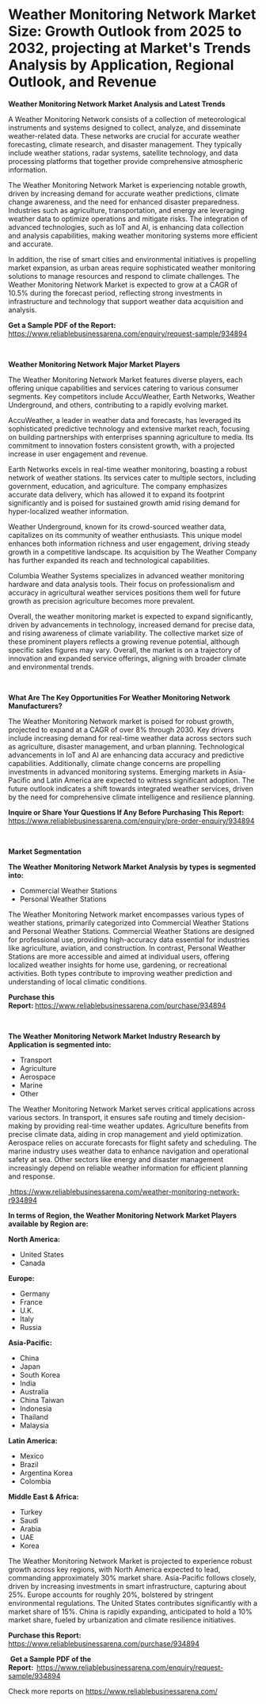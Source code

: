 <p><h1>Weather Monitoring Network Market Size: Growth Outlook from 2025 to 2032, projecting at Market's Trends Analysis by Application, Regional Outlook, and Revenue</h1></p><p><strong>Weather Monitoring Network Market Analysis and Latest Trends</strong></p>
<p><p>A Weather Monitoring Network consists of a collection of meteorological instruments and systems designed to collect, analyze, and disseminate weather-related data. These networks are crucial for accurate weather forecasting, climate research, and disaster management. They typically include weather stations, radar systems, satellite technology, and data processing platforms that together provide comprehensive atmospheric information.</p><p>The Weather Monitoring Network Market is experiencing notable growth, driven by increasing demand for accurate weather predictions, climate change awareness, and the need for enhanced disaster preparedness. Industries such as agriculture, transportation, and energy are leveraging weather data to optimize operations and mitigate risks. The integration of advanced technologies, such as IoT and AI, is enhancing data collection and analysis capabilities, making weather monitoring systems more efficient and accurate.</p><p>In addition, the rise of smart cities and environmental initiatives is propelling market expansion, as urban areas require sophisticated weather monitoring solutions to manage resources and respond to climate challenges. The Weather Monitoring Network Market is expected to grow at a CAGR of 10.5% during the forecast period, reflecting strong investments in infrastructure and technology that support weather data acquisition and analysis.</p></p>
<p><strong>Get a Sample PDF of the Report:&nbsp;</strong> <a href="https://www.reliablebusinessarena.com/enquiry/request-sample/934894?utm_campaign=1905&utm_medium=2&utm_source=Github&utm_content=ia&utm_term=07032025&utm_id=weather-monitoring-network">https://www.reliablebusinessarena.com/enquiry/request-sample/934894</a></p>
<p>&nbsp;</p>
<p><strong>Weather Monitoring Network Major Market Players</strong></p>
<p><p>The Weather Monitoring Network Market features diverse players, each offering unique capabilities and services catering to various consumer segments. Key competitors include AccuWeather, Earth Networks, Weather Underground, and others, contributing to a rapidly evolving market. </p><p>AccuWeather, a leader in weather data and forecasts, has leveraged its sophisticated predictive technology and extensive market reach, focusing on building partnerships with enterprises spanning agriculture to media. Its commitment to innovation fosters consistent growth, with a projected increase in user engagement and revenue.</p><p>Earth Networks excels in real-time weather monitoring, boasting a robust network of weather stations. Its services cater to multiple sectors, including government, education, and agriculture. The company emphasizes accurate data delivery, which has allowed it to expand its footprint significantly and is poised for sustained growth amid rising demand for hyper-localized weather information.</p><p>Weather Underground, known for its crowd-sourced weather data, capitalizes on its community of weather enthusiasts. This unique model enhances both information richness and user engagement, driving steady growth in a competitive landscape. Its acquisition by The Weather Company has further expanded its reach and technological capabilities.</p><p>Columbia Weather Systems specializes in advanced weather monitoring hardware and data analysis tools. Their focus on professionalism and accuracy in agricultural weather services positions them well for future growth as precision agriculture becomes more prevalent.</p><p>Overall, the weather monitoring market is expected to expand significantly, driven by advancements in technology, increased demand for precise data, and rising awareness of climate variability. The collective market size of these prominent players reflects a growing revenue potential, although specific sales figures may vary. Overall, the market is on a trajectory of innovation and expanded service offerings, aligning with broader climate and environmental trends.</p></p>
<p>&nbsp;</p>
<p><strong>What Are The Key Opportunities For Weather Monitoring Network Manufacturers?</strong></p>
<p><p>The Weather Monitoring Network market is poised for robust growth, projected to expand at a CAGR of over 8% through 2030. Key drivers include increasing demand for real-time weather data across sectors such as agriculture, disaster management, and urban planning. Technological advancements in IoT and AI are enhancing data accuracy and predictive capabilities. Additionally, climate change concerns are propelling investments in advanced monitoring systems. Emerging markets in Asia-Pacific and Latin America are expected to witness significant adoption. The future outlook indicates a shift towards integrated weather services, driven by the need for comprehensive climate intelligence and resilience planning.</p></p>
<p><strong>Inquire or Share Your Questions If Any Before Purchasing This Report:</strong> <a href="https://www.reliablebusinessarena.com/enquiry/pre-order-enquiry/934894?utm_campaign=1905&utm_medium=2&utm_source=Github&utm_content=ia&utm_term=07032025&utm_id=weather-monitoring-network">https://www.reliablebusinessarena.com/enquiry/pre-order-enquiry/934894</a></p>
<p>&nbsp;</p>
<p><strong>Market Segmentation</strong></p>
<p><strong>The Weather Monitoring Network Market Analysis by types is segmented into:</strong></p>
<p><ul><li>Commercial Weather Stations</li><li>Personal Weather Stations</li></ul></p>
<p><p>The Weather Monitoring Network market encompasses various types of weather stations, primarily categorized into Commercial Weather Stations and Personal Weather Stations. Commercial Weather Stations are designed for professional use, providing high-accuracy data essential for industries like agriculture, aviation, and construction. In contrast, Personal Weather Stations are more accessible and aimed at individual users, offering localized weather insights for home use, gardening, or recreational activities. Both types contribute to improving weather prediction and understanding of local climatic conditions.</p></p>
<p><strong>Purchase this Report:&nbsp;</strong><a href="https://www.reliablebusinessarena.com/purchase/934894?utm_campaign=1905&utm_medium=2&utm_source=Github&utm_content=ia&utm_term=07032025&utm_id=weather-monitoring-network">https://www.reliablebusinessarena.com/purchase/934894</a></p>
<p>&nbsp;</p>
<p><strong>The Weather Monitoring Network Market Industry Research by Application is segmented into:</strong></p>
<p><ul><li>Transport</li><li>Agriculture</li><li>Aerospace</li><li>Marine</li><li>Other</li></ul></p>
<p><p>The Weather Monitoring Network Market serves critical applications across various sectors. In transport, it ensures safe routing and timely decision-making by providing real-time weather updates. Agriculture benefits from precise climate data, aiding in crop management and yield optimization. Aerospace relies on accurate forecasts for flight safety and scheduling. The marine industry uses weather data to enhance navigation and operational safety at sea. Other sectors like energy and disaster management increasingly depend on reliable weather information for efficient planning and response.</p></p>
<p><a href="https://www.reliablebusinessarena.com/weather-monitoring-network-r934894?utm_campaign=1905&utm_medium=2&utm_source=Github&utm_content=ia&utm_term=07032025&utm_id=weather-monitoring-network">&nbsp;https://www.reliablebusinessarena.com/weather-monitoring-network-r934894</a></p>
<p><strong>In terms of Region, the Weather Monitoring Network Market Players available by Region are:</strong></p>
<p>
    <p> <strong> North America: </strong>
        <ul>
            <li>United States</li>
            <li>Canada</li>
        </ul>
        </p> 
    <p> <strong> Europe: </strong>
        <ul>
            <li>Germany</li>
            <li>France</li>
            <li>U.K.</li>
            <li>Italy</li>
            <li>Russia</li>
        </ul>
        </p> 
    <p> <strong> Asia-Pacific: </strong>
        <ul>
            <li>China</li>
            <li>Japan</li>
            <li>South Korea</li>
            <li>India</li>
            <li>Australia</li>
            <li>China Taiwan</li>
            <li>Indonesia</li>
            <li>Thailand</li>
            <li>Malaysia</li>
        </ul>
        </p> 
    <p> <strong> Latin America: </strong>
        <ul>
            <li>Mexico</li>
            <li>Brazil</li>
            <li>Argentina Korea</li>
            <li>Colombia</li>
        </ul>
        </p> 
    <p> <strong> Middle East & Africa: </strong>
        <ul>
            <li>Turkey</li>
            <li>Saudi</li>
            <li>Arabia</li>
            <li>UAE</li>
            <li>Korea</li>
        </ul>
    </p>
    </p>
<p><p>The Weather Monitoring Network Market is projected to experience robust growth across key regions, with North America expected to lead, commanding approximately 30% market share. Asia-Pacific follows closely, driven by increasing investments in smart infrastructure, capturing about 25%. Europe accounts for roughly 20%, bolstered by stringent environmental regulations. The United States contributes significantly with a market share of 15%. China is rapidly expanding, anticipated to hold a 10% market share, fueled by urbanization and climate resilience initiatives.</p></p>
<p><strong>Purchase this Report: </strong><a href="https://www.reliablebusinessarena.com/purchase/934894?utm_campaign=1905&utm_medium=2&utm_source=Github&utm_content=ia&utm_term=07032025&utm_id=weather-monitoring-network">https://www.reliablebusinessarena.com/purchase/934894</a></p>
<p>&nbsp;<strong>Get a Sample PDF of the Report:&nbsp;&nbsp;</strong><a href="https://www.reliablebusinessarena.com/enquiry/request-sample/934894?utm_campaign=1905&utm_medium=2&utm_source=Github&utm_content=ia&utm_term=07032025&utm_id=weather-monitoring-network">https://www.reliablebusinessarena.com/enquiry/request-sample/934894</a></p>
<p><strong></strong></p>
<p>Check more reports on <a href="https://www.reliablebusinessarena.com/?utm_campaign=1905&utm_medium=2&utm_source=Github&utm_content=ia&utm_term=07032025&utm_id=weather-monitoring-network">https://www.reliablebusinessarena.com/</a></p>